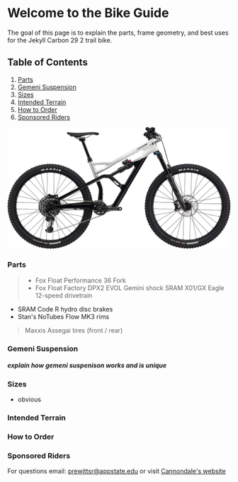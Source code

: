 # **Welcome to the Bike Guide**
The goal of this page is to explain the parts, frame geometry, and best uses for the Jekyll Carbon 29 2 trail bike. 

## Table of Contents
1. [Parts](#parts)  
2. [Gemeni Suspension](#gemeni-suspension)  
3. [Sizes](#sizes)  
4. [Intended Terrain](#intended-terrain)  
5. [How to Order](#how-to-order)  
6. [Sponsored Riders](#sponsored-riders)
  
![](C20_C21200M_Jekyll_CrbAl_2_CAS_PD.png)
  
### Parts
>* Fox Float Performance 36 Fork 
>* Fox Float Factory DPX2 EVOL Gemini shock
> SRAM X01/GX Eagle 12-speed drivetrain
* SRAM Code R hydro disc brakes
* Stan's NoTubes Flow MK3 rims
> Maxxis Assegai tires (front / rear)
  
### Gemeni Suspension
  
##### explain how gemeni suspenison works and is unique

  
  
### Sizes
  
  - obvious



### Intended Terrain
  
    
### How to Order
  
  

### Sponsored Riders

  

  

For questions email: <prewittsr@appstate.edu>
or visit [Cannondale's website](https://www.cannondale.com/en-it/bikes/mountain/trail-bikes/jekyll/jekyll-carbon-29-2?sku=c21200m10sm)
